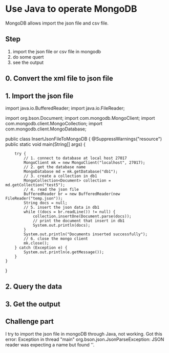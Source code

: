 # Use Java to operate MongoDB
MongoDB allows import the json file and csv file.

## Step
1. import the json file or csv file in mongodb
2. do some quert
3. see the output


## 0. Convert the xml file to json file

## 1. Import the json file
import java.io.BufferedReader;
import java.io.FileReader;

import org.bson.Document;
import com.mongodb.MongoClient;
import com.mongodb.client.MongoCollection;
import com.mongodb.client.MongoDatabase;

public class InsertJsonFileToMongoDB {
	@SuppressWarnings("resource")
	public static void main(String[] args) {
		
		try {
			// 1. connect to database at local host 27017
			MongoClient mk = new MongoClient("localhost", 27017);
			// 2. get the database name
			MongoDatabase md = mk.getDatabase("db1");
			// 3. create a collection in db1
			MongoCollection<Document> collection = md.getCollection("test5");
			// 4. read the json file
			BufferedReader br = new BufferedReader(new FileReader("temp.json"));
			String docs = null;
			// 5. insert the json data in db1
			while ((docs = br.readLine()) != null) {
				collection.insertOne(Document.parse(docs));
				// print the document that insert in db1
				System.out.println(docs);
			}
			System.out.println("Documents inserted successfully");
			// 6. close the mongo client
			mk.close();
		} catch (Exception e) {
			System.out.println(e.getMessage());
		}
	}
}
## 2. Query the data

## 3. Get the output

## Challenge part
I try to import the json file in mongoDB through Java, not working.
Got this error: 
Exception in thread "main" org.bson.json.JsonParseException: JSON reader was expecting a name but found '<eof>'.
